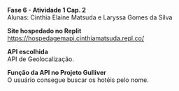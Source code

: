 <b>Fase 6 - Atividade 1 Cap. 2</b><br>
Alunas: Cinthia Elaine Matsuda e Laryssa Gomes da Silva

<b>Site hospedado no Replit</b><br>
https://hospedagemapi.cinthiamatsuda.repl.co/

<b>API escolhida</b><br>
API de Geolocalização.

<b>Função da API no Projeto Gulliver</b><br>
O usuário consegue buscar os hotéis pelo nome.
